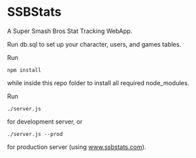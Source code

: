 SSBStats
========

A Super Smash Bros Stat Tracking WebApp.

Run db.sql to set up your character, users, and games tables.

Run 

```
npm install 
```

while inside this repo folder to install all required node_modules.

Run 

```
./server.js
``` 

for development server, or 

```
./server.js --prod
``` 

for production server (using www.ssbstats.com).
